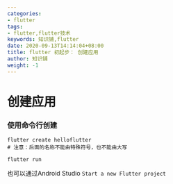 ```yaml
---
categories:
- flutter
tags:
- flutter,flutter技术
keywords: 知识铺,flutter
date: 2020-09-13T14:14:04+08:00
title: flutter 初起步： 创建应用
author: 知识铺
weight: -1
---
```


# 创建应用

### 使用命令行创建

```
flutter create helloflutter
# 注意：后面的名称不能由特殊符号，也不能由大写
```

```
flutter run
```

也可以通过Android Studio `Start a new Flutter project`

